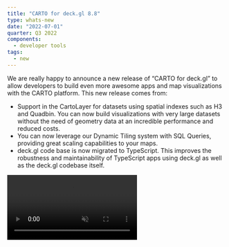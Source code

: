 ```yaml
---
title: "CARTO for deck.gl 8.8"
type: whats-new
date: "2022-07-01"
quarter: Q3 2022
components:
  - developer tools
tags:
  - new
---
```


We are really happy to announce a new release of “CARTO for deck.gl” to allow developers to build even more awesome apps and map visualizations with the CARTO platform. This new release comes from:

- Support in the CartoLayer for datasets using spatial indexes such as H3 and Quadbin. You can now build visualizations with very large datasets without the need of geometry data at an incredible performance and reduced costs.
- You can now leverage our Dynamic Tiling system with SQL Queries, providing great scaling capabilities to your maps.
- deck.gl code base is now migrated to TypeScript. This improves the robustness and maintainability of TypeScript apps using deck.gl as well as the deck.gl codebase itself.

<div class='video-wrapper'>
  <video autoplay loop muted>
    <source src="/video/whats-new/carto-for-deckgl-8-8.mp4" type="video/mp4">
    Your browser does not support the video tag.
  </video>
</div>